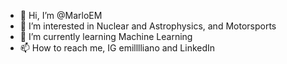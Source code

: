 - 👋 Hi, I’m @MarloEM
- 👀 I’m interested in Nuclear and Astrophysics, and Motorsports
- 🌱 I’m currently learning Machine Learning
- 📫 How to reach me, IG emilllliano and LinkedIn 

<!---
MarloEM/MarloEM is a ✨ special ✨ repository because its `README.md` (this file) appears on your GitHub profile.
You can click the Preview link to take a look at your changes.
--->
